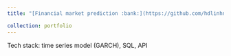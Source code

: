 ```yaml
---
title: "[Financial market prediction :bank:](https://github.com/hdlinhnguyen/Market-prediction-case-study-of-India)"

collection: portfolio
---
```


Tech stack: time series model (GARCH), SQL, API 
